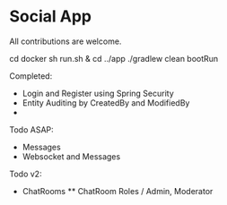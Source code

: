 # Social App

All contributions are welcome.

cd docker
sh run.sh &
cd ../app
./gradlew clean bootRun

Completed:

* Login and Register using Spring Security
* Entity Auditing by CreatedBy and ModifiedBy
*

Todo ASAP:

* Messages
* Websocket and Messages

Todo v2:

* ChatRooms
  ** ChatRoom Roles / Admin, Moderator
